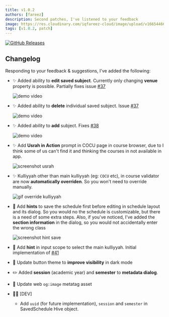 ```yaml
---
title: v1.0.2
authors: [fareez]
description: Second patches, I've listened to your feedback
image: https://res.cloudinary.com/iqfareez-cloud/image/upload/v1665446690/IIUM%20Schedule/v1.0.2_kl5crp.png
tags: [v1.0.2, patch]
---
```


[![GitHub Releases](https://img.shields.io/badge/github-release-%23121011.svg?style=for-the-badge&logo=github&logoColor=white)](https://github.com/iqfareez/iium_schedule/releases/tag/1.0.2%2B17)

## Changelog

Responding to your feedback & suggestions, I've added the following:

- :sparkles: Added ability to **edit saved subject**. Currently only changing **venue** property is possible. Partially fixes issue [#37](https://github.com/iqfareez/iium_schedule/issues/37)
 
  ![demo video](edit-schedule.gif)
- :sparkles: Added ability to **delete** individual saved subject. Issue [#37](https://github.com/iqfareez/iium_schedule/issues/37)
   
  ![demo video](remove-subject.gif)
- :sparkles: Added ability to **add** subject. Fixes [#38](https://github.com/iqfareez/iium_schedule/issues/38)
     
  ![demo video](add-subject.gif)
- :sparkles: Add **Usrah in Action** prompt in COCU page in course browser, due to I think some of us can't find it and thinking the courses in not available in app.

  ![screenshot usrah](flutter_04.png)
- :sparkles: Kulliyyah other than main kulliyyah (eg: `COCU` etc), in course validator are now **automatically overriden**. So you won't need to override manually.

  ![gif override kulliyyah](auto-fetch.gif)
- :children_crossing: Add **hints** to save the schedule first before editing in schedule layout and its dialog. So you would no the schedule is customizable, but there is a need of some extra steps. Also, if you've
  noticed, I've added the **section information** in the dialog, so you would not accidentally enter the wrong class

  ![screenshot hint save](flutter_03.png)
- :children_crossing: Add **hint** in input scope to select the main kulliyyah. Initial implementation of [#41](https://github.com/iqfareez/iium_schedule/issues/41)
- :lipstick: Update button theme to **improve visibility** in dark mode
- :pencil2: Added **session** (academic year) and **semester** to **metadata dialog**.
- :bento: Update web `og:image` metatag asset
- :technologist: [DEV]
  - Add `uuid` (for future implementation), `session` and `semester` in SavedSchedule Hive object.

